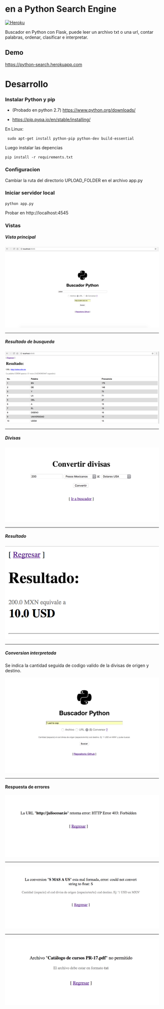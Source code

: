 en a
Python Search Engine
======================
[![Heroku](https://heroku-badge.herokuapp.com/?app=python-search&style=flat)](https://python-search.herokuapp.com/)
 

Buscador en Python con Flask, puede leer un archivo txt o una url, contar palabras, ordenar, clasificar e interpretar.


## Demo


https://python-search.herokuapp.com


Desarrollo 
=====

### Instalar Python y pip

-  (Probado en python 2.7) https://www.python.org/downloads/

-  https://pip.pypa.io/en/stable/installing/


En Linux:

     sudo apt-get install python-pip python-dev build-essential 

Luego instalar las depencias

    pip install -r requirements.txt

### Configuracion

Cambiar la ruta del directorio UPLOAD_FOLDER en el archivo app.py

### Iniciar servidor local

    python app.py

Probar en http://localhost:4545

### Vistas

#####  Vista principal

<img src="https://raw.githubusercontent.com/juliocesar-io/python-search-engine/master/static/img/screenshots/1.png">

--- 

##### Resultado de busqueda 

<img src="https://raw.githubusercontent.com/juliocesar-io/python-search-engine/master/static/img/screenshots/2.png">

---

##### Divisas

<img src="https://raw.githubusercontent.com/juliocesar-io/python-search-engine/master/static/img/screenshots/3.png">

---

#####  Resultado

<img src="https://raw.githubusercontent.com/juliocesar-io/python-search-engine/master/static/img/screenshots/4.png">

---

##### Conversion interpretada
 
Se indica la cantidad seguida de codigo valido de la divisas de origen y destino.

<img src="https://raw.githubusercontent.com/juliocesar-io/python-search-engine/master/static/img/screenshots/5.png">

---

#### Respuesta de errores

<img src="https://raw.githubusercontent.com/juliocesar-io/python-search-engine/master/static/img/screenshots/Error%202.png">

---

<img src="https://raw.githubusercontent.com/juliocesar-io/python-search-engine/master/static/img/screenshots/Error%203.png">

---

<img src="https://raw.githubusercontent.com/juliocesar-io/python-search-engine/master/static/img/screenshots/Error%204.png">

